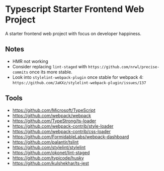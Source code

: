 # Typescript Starter Frontend Web Project

A starter frontend web project with focus on developer happiness.

## Notes

* HMR not working
* Consider replacing `lint-staged` with `https://github.com/nrwl/precise-commits` once its more stable.
* Look into `stylelint-webpack-plugin` once stable for webpack 4:
  `https://github.com/JaKXz/stylelint-webpack-plugin/issues/137`

## Tools

* https://github.com/Microsoft/TypeScript
* https://github.com/webpack/webpack
* https://github.com/TypeStrong/ts-loader
* https://github.com/webpack-contrib/style-loader
* https://github.com/webpack-contrib/css-loader
* https://github.com/FormidableLabs/webpack-dashboard
* https://github.com/palantir/tslint
* https://github.com/stylelint/stylelint
* https://github.com/okonet/lint-staged
* https://github.com/typicode/husky
* https://github.com/kulshekhar/ts-jest
